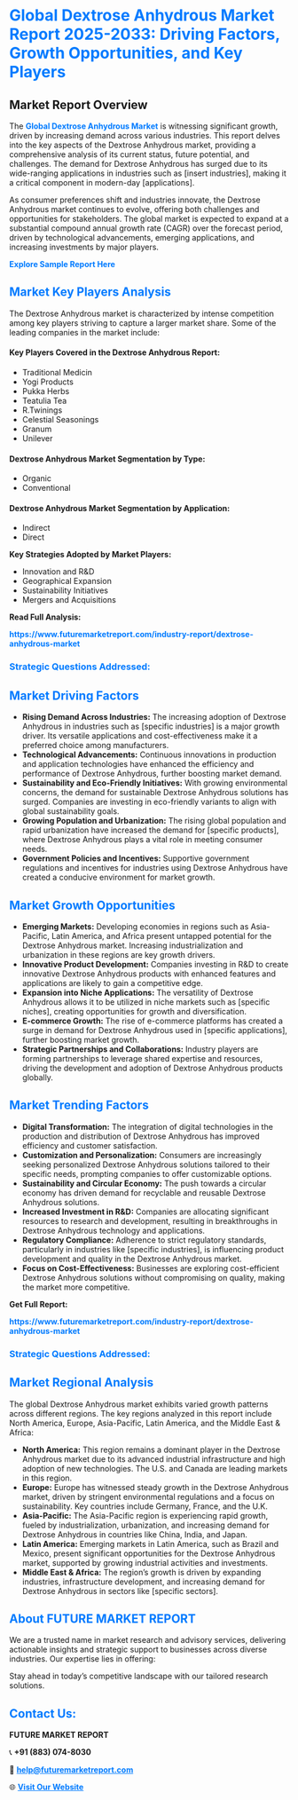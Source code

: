 <h1 style="color: #007BFF;">Global Dextrose Anhydrous Market Report 2025-2033: Driving Factors, Growth Opportunities, and Key Players</h1>

<section id="overview">
<h2>Market Report Overview</h2>
<p>The <a href="https://www.futuremarketreport.com/industry-report/dextrose-anhydrous-market" style="color: #007BFF; text-decoration: none;"><strong>Global Dextrose Anhydrous Market</strong></a> is witnessing significant growth, driven by increasing demand across various industries. This report delves into the key aspects of the Dextrose Anhydrous market, providing a comprehensive analysis of its current status, future potential, and challenges. The demand for Dextrose Anhydrous has surged due to its wide-ranging applications in industries such as [insert industries], making it a critical component in modern-day [applications].</p>
<p>As consumer preferences shift and industries innovate, the Dextrose Anhydrous market continues to evolve, offering both challenges and opportunities for stakeholders. The global market is expected to expand at a substantial compound annual growth rate (CAGR) over the forecast period, driven by technological advancements, emerging applications, and increasing investments by major players.</p>
</section>

<section id="overview">
<p><a href="https://www.futuremarketreport.com/request-sample/reportId=34406" style="color: #007BFF; text-decoration: none;"><strong>Explore Sample Report Here</strong></a></p>
</section>

<section id="key-players">
<h2 style="color: #007BFF;">Market Key Players Analysis</h2>
<p>The Dextrose Anhydrous market is characterized by intense competition among key players striving to capture a larger market share. Some of the leading companies in the market include:</p>
<h4>Key Players Covered in the Dextrose Anhydrous Report:</h4>
<ul><li>Traditional Medicin</li><li>Yogi Products</li><li>Pukka Herbs</li><li>Teatulia Tea</li><li>R.Twinings</li><li>Celestial Seasonings</li><li>Granum</li><li>Unilever</li></ul>
<h4>Dextrose Anhydrous Market Segmentation by Type:</h4>
<ul><li>Organic</li><li>Conventional</li></ul>

<h4>Dextrose Anhydrous Market Segmentation by Application:</h4>
<ul><li>Indirect</li><li>Direct</li></ul>
<p><strong>Key Strategies Adopted by Market Players:</strong></p>
<ul>
<li>Innovation and R&D</li>
<li>Geographical Expansion</li>
<li>Sustainability Initiatives</li>
<li>Mergers and Acquisitions</li>
</ul>
</section>

<section>
<p><strong>Read Full Analysis: </strong></p><a href="https://www.futuremarketreport.com/industry-report/dextrose-anhydrous-market" style="color: #007BFF; text-decoration: none;"><strong>https://www.futuremarketreport.com/industry-report/dextrose-anhydrous-market</strong></a>
<h3 style="color: #007BFF;">Strategic Questions Addressed:</h3>
</section>

<section id="driving-factors">
<h2 style="color: #007BFF;">Market Driving Factors</h2>
<ul>
<li><strong>Rising Demand Across Industries:</strong> The increasing adoption of Dextrose Anhydrous in industries such as [specific industries] is a major growth driver. Its versatile applications and cost-effectiveness make it a preferred choice among manufacturers.</li>
<li><strong>Technological Advancements:</strong> Continuous innovations in production and application technologies have enhanced the efficiency and performance of Dextrose Anhydrous, further boosting market demand.</li>
<li><strong>Sustainability and Eco-Friendly Initiatives:</strong> With growing environmental concerns, the demand for sustainable Dextrose Anhydrous solutions has surged. Companies are investing in eco-friendly variants to align with global sustainability goals.</li>
<li><strong>Growing Population and Urbanization:</strong> The rising global population and rapid urbanization have increased the demand for [specific products], where Dextrose Anhydrous plays a vital role in meeting consumer needs.</li>
<li><strong>Government Policies and Incentives:</strong> Supportive government regulations and incentives for industries using Dextrose Anhydrous have created a conducive environment for market growth.</li>
</ul>
</section>

<section id="growth-opportunities">
<h2 style="color: #007BFF;">Market Growth Opportunities</h2>
<ul>
<li><strong>Emerging Markets:</strong> Developing economies in regions such as Asia-Pacific, Latin America, and Africa present untapped potential for the Dextrose Anhydrous market. Increasing industrialization and urbanization in these regions are key growth drivers.</li>
<li><strong>Innovative Product Development:</strong> Companies investing in R&D to create innovative Dextrose Anhydrous products with enhanced features and applications are likely to gain a competitive edge.</li>
<li><strong>Expansion into Niche Applications:</strong> The versatility of Dextrose Anhydrous allows it to be utilized in niche markets such as [specific niches], creating opportunities for growth and diversification.</li>
<li><strong>E-commerce Growth:</strong> The rise of e-commerce platforms has created a surge in demand for Dextrose Anhydrous used in [specific applications], further boosting market growth.</li>
<li><strong>Strategic Partnerships and Collaborations:</strong> Industry players are forming partnerships to leverage shared expertise and resources, driving the development and adoption of Dextrose Anhydrous products globally.</li>
</ul>
</section>

<section id="trending-factors">
<h2 style="color: #007BFF;">Market Trending Factors</h2>
<ul>
<li><strong>Digital Transformation:</strong> The integration of digital technologies in the production and distribution of Dextrose Anhydrous has improved efficiency and customer satisfaction.</li>
<li><strong>Customization and Personalization:</strong> Consumers are increasingly seeking personalized Dextrose Anhydrous solutions tailored to their specific needs, prompting companies to offer customizable options.</li>
<li><strong>Sustainability and Circular Economy:</strong> The push towards a circular economy has driven demand for recyclable and reusable Dextrose Anhydrous solutions.</li>
<li><strong>Increased Investment in R&D:</strong> Companies are allocating significant resources to research and development, resulting in breakthroughs in Dextrose Anhydrous technology and applications.</li>
<li><strong>Regulatory Compliance:</strong> Adherence to strict regulatory standards, particularly in industries like [specific industries], is influencing product development and quality in the Dextrose Anhydrous market.</li>
<li><strong>Focus on Cost-Effectiveness:</strong> Businesses are exploring cost-efficient Dextrose Anhydrous solutions without compromising on quality, making the market more competitive.</li>
</ul>
</section>

<section>
<p><strong>Get Full Report: </strong></p><a href="https://www.futuremarketreport.com/industry-report/dextrose-anhydrous-market" style="color: #007BFF; text-decoration: none;"><strong>https://www.futuremarketreport.com/industry-report/dextrose-anhydrous-market</strong></a>
<h3 style="color: #007BFF;">Strategic Questions Addressed:</h3>
</section>


<section id="regional-analysis">
<h2 style="color: #007BFF;">Market Regional Analysis</h2>
<p>The global Dextrose Anhydrous market exhibits varied growth patterns across different regions. The key regions analyzed in this report include North America, Europe, Asia-Pacific, Latin America, and the Middle East & Africa:</p>
<ul>
<li><strong>North America:</strong> This region remains a dominant player in the Dextrose Anhydrous market due to its advanced industrial infrastructure and high adoption of new technologies. The U.S. and Canada are leading markets in this region.</li>
<li><strong>Europe:</strong> Europe has witnessed steady growth in the Dextrose Anhydrous market, driven by stringent environmental regulations and a focus on sustainability. Key countries include Germany, France, and the U.K.</li>
<li><strong>Asia-Pacific:</strong> The Asia-Pacific region is experiencing rapid growth, fueled by industrialization, urbanization, and increasing demand for Dextrose Anhydrous in countries like China, India, and Japan.</li>
<li><strong>Latin America:</strong> Emerging markets in Latin America, such as Brazil and Mexico, present significant opportunities for the Dextrose Anhydrous market, supported by growing industrial activities and investments.</li>
<li><strong>Middle East & Africa:</strong> The region’s growth is driven by expanding industries, infrastructure development, and increasing demand for Dextrose Anhydrous in sectors like [specific sectors].</li>
</ul>
</section>

<footer>
<h2 style="color: #007BFF;">About FUTURE MARKET REPORT</h2>
<p>We are a trusted name in market research and advisory services, delivering actionable insights and strategic support to businesses across diverse industries. Our expertise lies in offering:</p>

<p>Stay ahead in today’s competitive landscape with our tailored research solutions.</p>

<h2 style="color: #007BFF;">Contact Us:</h2>
<p><strong>FUTURE MARKET REPORT</strong></p>
<p>📞 <strong>+91 (883) 074-8030</strong></p>
<p>📧 <strong><a href="mailto:help@futuremarketreport.com" style="color: #007BFF;">help@futuremarketreport.com</a></strong></p>
<p>🌐 <strong><a href="https://www.futuremarketreport.com/" style="color: #007BFF;">Visit Our Website</a></strong></p>
</footer>
